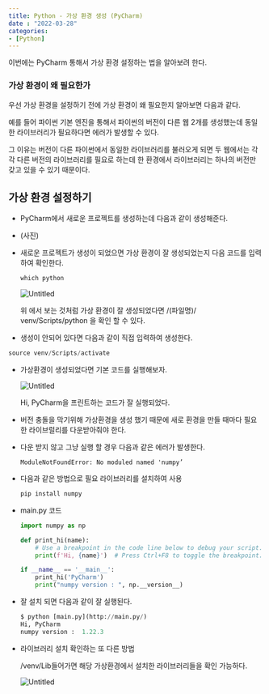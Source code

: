 ```yaml
---
title: Python - 가상 환경 생성 (PyCharm)
date : "2022-03-28"
categories:
- [Python]
---
```


이번에는 PyCharm 통해서 가상 환경 설정하는 법을 알아보려 한다.

### 가상 환경이 왜 필요한가

 우선 가상 환경을 설정하기 전에 가상 환경이 왜 필요한지 알아보면 다음과 같다.

 예를 들어 파이썬 기본 엔진을 통해서 파이썬의 버전이 다른 웹 2개를 생성했는데 동일한 라이브러리가 필요하다면 에러가 발생할 수 있다.

 그 이유는 버전이 다른 파이썬에서 동일한 라이브러리를 불러오게 되면 두 웹에서는 각각 다른 버전의 라이브러리를 필요로 하는데 한 환경에서 라이브러리는 하나의 버전만 갖고 있을 수 있기 때문이다.

## 가상 환경 설정하기

- PyCharm에서 새로운 프로젝트를 생성하는데 다음과 같이 생성해준다.
- (사진)
- 새로운  프로젝트가 생성이 되었으면 가상 환경이 잘 생성되었는지 다음 코드를 입력하여 확인한다.
    
    ```python
    which python
    ```
    
    ![Untitled](/images/venv_setting/Untitled.png)
    
    위 에서 보는 것처럼 가상 환경이 잘 생성되었다면 /(파일명)/ venv/Scripts/python 을 확인 할 수 있다.
    

- 생성이 안되어 있다면 다음과 같이 직접 입력하여 생성한다.

```python
source venv/Scripts/activate
```

- 가상환경이 생성되었다면 기본 코드를 실행해보자.
    
    ![Untitled](/images/venv_setting/Untitled%201.png)
    
    Hi, PyCharm을 프린트하는 코드가 잘 실행되었다.
    

- 버전 충돌을 막기위해 가상환경을 생성 했기 때문에 새로 환경을 만들 때마다 필요한 라이브럴리를 다운받아줘야 한다.
- 다운 받지 않고 그냥 실행 할 경우 다음과 같은 에러가 발생한다.
    
    ```
    ModuleNotFoundError: No moduled named 'numpy’
    ```
    
- 다음과 같은 방법으로 필요 라이브러리를 설치하여 사용
    
    ```python
    pip install numpy
    ```
    
- main.py 코드
    
    ```python
    import numpy as np
    
    def print_hi(name):
        # Use a breakpoint in the code line below to debug your script.
        print(f'Hi, {name}')  # Press Ctrl+F8 to toggle the breakpoint.
    
    if __name__ == '__main__':
        print_hi('PyCharm')
        print("numpy version : ", np.__version__)
    ```
    
- 잘 설치 되면 다음과 같이 잘 실행된다.
    
    ```python
    $ python [main.py](http://main.py/)
    Hi, PyCharm
    numpy version :  1.22.3
    ```
    

- 라이브러리 설치 확인하는 또 다른 방법
    
    /venv/Lib들어가면 해당 가상환경에서 설치한 라이브러리들을 확인 가능하다.
    
    ![Untitled](/images/venv_setting/Untitled%202.png)